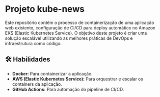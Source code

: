 
# Projeto kube-news

Este repositório contém o processo de containerização de uma aplicação web existente, configuração de CI/CD para deploy automático no Amazon EKS (Elastic Kubernetes Service).             O objetivo deste projeto é criar uma solução escalável utilizando as melhores práticas de DevOps e infraestrutura como código.
## 🛠 Habilidades
* **Docker:** Para containerizar a aplicação.  
* **AWS (Elastic Kubernetes Service):** Para orquestrar e escalar os containers da aplicação.  
* **GitHub Actions:** Para automação do pipeline de CI/CD.
